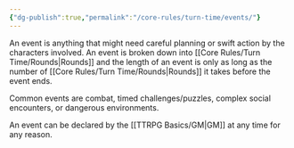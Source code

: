```yaml
---
{"dg-publish":true,"permalink":"/core-rules/turn-time/events/"}
---
```


An event is anything that might need careful planning or swift action by the characters involved. An event is broken down into [[Core Rules/Turn Time/Rounds\|Rounds]] and the length of an event is only as long as the number of [[Core Rules/Turn Time/Rounds\|Rounds]] it takes before the event ends.

Common events are combat, timed challenges/puzzles, complex social encounters, or dangerous environments.

An event can be declared by the [[TTRPG Basics/GM\|GM]] at any time for any reason.